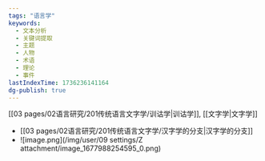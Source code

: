 ```yaml
---
tags: "语言学"
keywords:
  - 文本分析
  - 关键词提取
  - 主题
  - 人物
  - 术语
  - 理论
  - 事件
lastIndexTime: 1736236141164
dg-publish: true
---
```

[[03 pages/02语言研究/201传统语言文字学/训诂学\|训诂学]], [[文字学\|文字学]]

- [[03 pages/02语言研究/201传统语言文字学/汉字学的分支\|汉字学的分支]]
- ![image.png](/img/user/09 settings/Z attachment/image_1677988254595_0.png)
